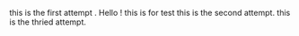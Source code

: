 this is the first attempt . Hello !
this is for test
this is the second attempt.
this is the thried attempt.

